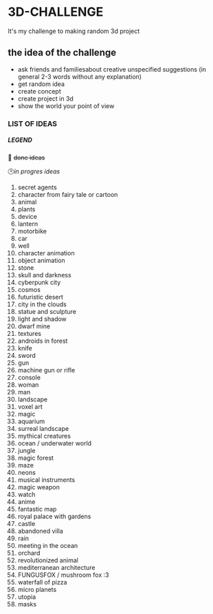 # 3D-CHALLENGE
It's my challenge to making random 3d project

## the idea of the challenge

- ask friends and familiesabout creative unspecified suggestions (in general 2-3 words without any explanation)
- get random idea
- create concept 
- create project in 3d
- show the world your point of view

### LIST OF IDEAS

##### LEGEND 

💯 ~~done ideas~~

🕑*in progres ideas*



1. secret agents
2. character from fairy tale or cartoon
3. animal
4. plants
5. device
6. lantern
7. motorbike
8. car
9. well
10. character animation
11. object animation
12. stone
13. skull and darkness
14. cyberpunk city
15. cosmos
16. futuristic desert
17. city in the clouds
18. statue and sculpture
19. light and shadow
20. dwarf mine
21. textures
22. androids in forest
23. knife
24. sword
25. gun
26. machine gun or rifle
27. console
28. woman
29. man
30. landscape
31. voxel art
32. magic
33. aquarium
34. surreal landscape
35. mythical creatures
36. ocean / underwater world
37. jungle
38. magic forest
39. maze
40. neons
41. musical instruments
42. magic weapon
43. watch
44. anime
45. fantastic map
46. royal palace with gardens
47. castle
48. abandoned villa
49. rain
50. meeting in the ocean
51. orchard
52. revolutionized animal
53. mediterranean architecture
54. FUNGUSFOX / mushroom fox :3
55. waterfall of pizza
56. micro planets
57. utopia
58. masks
